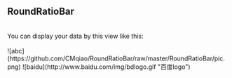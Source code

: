 <h2>RoundRatioBar</h2><br/>
     You can display your data by this view like this:<br/><br/>
      ![abc](https://github.com/CMqiao/RoundRatioBar/raw/master/RoundRatioBar/pic.png)
      ![baidu](http://www.baidu.com/img/bdlogo.gif "百度logo")
     

